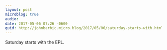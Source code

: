 ```yaml
---
layout: post
microblog: true
audio: 
date: 2017-05-06 07:26 -0600
guid: http://johnbarbic.micro.blog/2017/05/06/saturday-starts-with.html
---
```

Saturday starts with the EPL.
